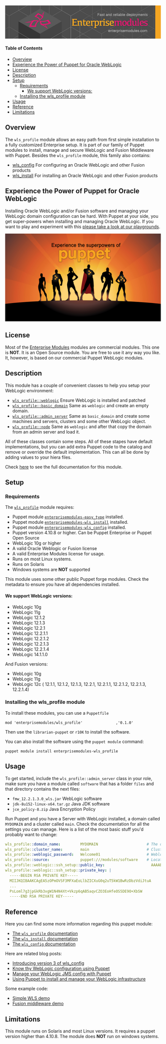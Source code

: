 
[![Enterprise Modules](https://raw.githubusercontent.com/enterprisemodules/public_images/master/banner1.jpg)](https://www.enterprisemodules.com)

#### Table of Contents

- [Overview](#overview)
- [Experience the Power of Puppet for Oracle WebLogic](#experience-the-power-of-puppet-for-oracle-weblogic)
- [License](#license)
- [Description](#description)
- [Setup](#setup)
  - [Requirements](#requirements)
    - [We support WebLogic versions:](#we-support-weblogic-versions)
  - [Installing the wls_profile module](#installing-the-wls_profile-module)
- [Usage](#usage)
- [Reference](#reference)
- [Limitations](#limitations)

## Overview

The `wls_profile` module allows an easy path from first simple installation to a fully customized Enterprise setup. It is part of our family of Puppet modules to install, manage and secure WebLogic and Fusion Middleware with Puppet. Besides the `wls_profile` module, this family also contains:

- [wls_config](https://www.enterprisemodules.com/shop/products/puppet-wls_config-module) For configuring an Oracle WebLogic and other Fusion products
- [wls_install](https://www.enterprisemodules.com/shop/products/puppet-wls_install-module) For installing an Oracle WebLogic and other Fusion products

## Experience the Power of Puppet for Oracle WebLogic

Installing Oracle WebLogic and/or Fusion software and managing your WebLogic domain configuration can be hard. With Puppet at your side, you get super-powers when installing and managing Oracle WebLogic. If you want to play and experiment with this [please take a look at our playgrounds](https://www.enterprisemodules.com/playgrounds#weblogic). 

[![Experience the Power](https://raw.githubusercontent.com/enterprisemodules/public_images/master/superpowers-33-blanc.jpg)](https://www.enterprisemodules.com/playgrounds#weblogic)

## License

Most of the [Enterprise Modules](https://www.enterprisemodules.com) modules are commercial modules. This one is **NOT**. It is an Open Source module. You are free to use it any way you like. It, however, is based on our commercial Puppet WebLogic modules.


## Description

This module has a couple of convenient classes to help you setup your WebLogic environment:

- [`wls_profile::weblogic`](https://www.enterprisemodules.com/docs/wls_profile/weblogic.html)       Ensure WebLogic is installed and patched
- [`wls_profile::basic_domain`](https://www.enterprisemodules.com/docs/wls_profile/basic_domain.html)   Same as `weblogic` and create an empty domain.
- [`wls_profile::admin_server`](https://www.enterprisemodules.com/docs/wls_profile/admin_server.html)   Same as `basic_domain` and create some machines and servers, clusters and some other WebLogic object.
- [`wls_profile::node`](https://www.enterprisemodules.com/docs/wls_profile/node.html)           Same as `weblogic` and after that copy the domain from an admin server and load it.

All of these classes contain some steps. All of these stapes have default implementations, but you can add extra Puppet code to the catalog and remove or override the default implementation. This can all be done by adding values to your hiera files.

Check [here](https://www.enterprisemodules.com/docs/wls_profile/description.html) to see the full documentation for this module.

## Setup

### Requirements

The [`wls_profile`](https://www.enterprisemodules.com/shop/products/puppet-wls_install-module) module requires:

- Puppet module [`enterprisemodules-easy_type`](https://forge.puppet.com/enterprisemodules/easy_type) installed.
- Puppet module [`enterprisemodules-wls_install`](https://forge.puppet.com/enterprisemodules/wls_install) installed.
- Puppet module [`enterprisemodules-wls_config`](https://forge.puppet.com/enterprisemodules/wls_config) installed.
- Puppet version 4.10.8 or higher. Can be Puppet Enterprise or Puppet Open Source
- WebLogic 10g or higher
- A valid Oracle Weblogic or Fusion license
- A valid Enterprise Modules license for usage.
- Runs on most Linux systems.
- Runs on Solaris
- Windows systems are **NOT** supported

This module uses some other public Puppet forge modules. Check the metadata to ensure you have all dependencies installed.

#### We support WebLogic versions:

- WebLogic 10g
- WebLogic 11g
- WebLogic 12.1.2
- WebLogic 12.1.3
- WebLogic 12.2.1
- WebLogic 12.2.1.1
- WebLogic 12.2.1.2
- WebLogic 12.2.1.3
- WebLogic 12.2.1.4
- WebLogic 14.1.1.0

And Fusion versions:

- WebLogic 10g
- WebLogic 11g
- WebLogic 12c ( 12.1.1, 12.1.2, 12.1.3, 12.2.1, 12.2.1.1, 12.2.1.2, 12.2.1.3, 12.2.1.4)

### Installing the wls_profile module

To install these modules, you can use a `Puppetfile`

```
mod 'enterprisemodules/wls_profile'               ,'0.1.0'
```

Then use the `librarian-puppet` or `r10K` to install the software.

You can also install the software using the `puppet module`  command:

```
puppet module install enterprisemodules-wls_profile
```
## Usage

To get started, include the `wls_profile::admin_server` class in your role, make sure you have a module called `software` that has a folder `files` and that directory contains the next files:

- `fmw_12.2.1.3.0_wls.jar`      WebLogic software
- `jdk-8u152-linux-x64.tar.gz`  Java JDK software
- `jce_policy-8.zip`            Java Encryption Policy

Run Puppet and you have a Server with WebLogic installed, a domain called `MYDOMAIN` and a cluster called `main`.  Check the documentation for all the settings you can manage. Here is a list of the most basic stuff you'd probably want to change:

```yaml
wls_profile::domain_name:         MYDOMAIN                      # The domain name
wls_profile::cluster_name:        main                          # Cluster name
wls_profile::weblogic_password:   Welcome01                     # Weblogic password
wls_profile::source:              puppet:///modules/software    # Location where the files are fetched from
wls_profile::weblogic::ssh_setup::public_key:                     AAAAB3N.....M43olbQ==
wls_profile::weblogic::ssh_setup::private_key: |
  -----BEGIN RSA PRIVATE KEY-----
  MIIJKQIBAAKCAgEA5zOPmOVSF3MFXaEoLlbZICXuG0q2uT5kW1BwRzDbzVdiJtuA
  ...
  PsLoml7g3jpGkRb3xgW1N4N4Xt+Vkzp6qAB5aqvCZO3EoHfeOS5DE9O+XbSW
  -----END RSA PRIVATE KEY-----
```

## Reference

Here you can find some more information regarding this puppet module:
- [The `wls_profile` documentation](https://www.enterprisemodules.com/docs/wls_profile/description.html)
- [The `wls_install` documentation](https://www.enterprisemodules.com/docs/wls_install/description.html)
- [The `wls_config` documentation](https://www.enterprisemodules.com/docs/wls_config/description.html)

Here are related blog posts:
- [Introducing version 3 of wls_config](https://www.enterprisemodules.com//blog/2016/05/introducing-version-3-of-wls-config/)
- [Know thy WebLogic configuration using Puppet](https://www.enterprisemodules.com//blog/2016/01/know-thy-weblogic-configuration-using-puppet/)
- [Manage your WebLogic JMS config with Puppet](https://www.enterprisemodules.com//blog/2016/01/manage-your-weblogic-jms-config-with-puppet/)
- [Using Puppet to install and manage your WebLogic infrastructure](https://www.enterprisemodules.com//blog/2015/11/using-puppet-to-configure-your-weblogic-infrastructure/)

Some example code:
- [Simple WLS demo](https://github.com/enterprisemodules/simple_wls_demo)
- [Fusion middleware demo](https://github.com/enterprisemodules/fusion_middleware_demo)

## Limitations

This module runs on Solaris and most Linux versions. It requires a puppet version higher than 4.10.8. The module does **NOT** run on windows systems.
